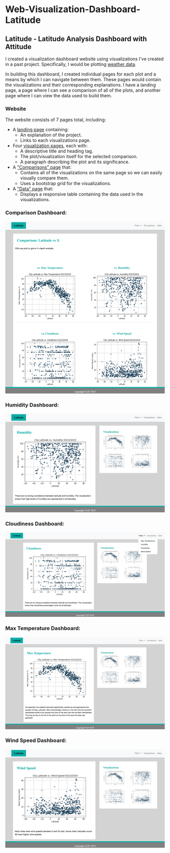 # Web-Visualization-Dashboard-Latitude

## Latitude - Latitude Analysis Dashboard with Attitude

I created a visualization dashboard website using visualizations I've created in a past project. Specifically, I would be plotting [weather data](Resources/cities.csv).

In building this dashboard, I created individual pages for each plot and a means by which I can navigate between them. These pages would contain the visualizations and their corresponding explanations. I have a landing page, a page where I can see a comparison of all of the plots, and another page where I can view the data used to build them.

### Website 

The website consists of 7 pages total, including:

* A [landing page](#landing-page) containing:
  * An explanation of the project.
  * Links to each visualizations page.
* Four [visualization pages](#visualization-pages), each with:
  * A descriptive title and heading tag.
  * The plot/visualization itself for the selected comparison.
  * A paragraph describing the plot and its significance.
* A ["Comparisons" page](#comparisons-page) that:
  * Contains all of the visualizations on the same page so we can easily visually compare them.
  * Uses a bootstrap grid for the visualizations.
* A ["Data" page](#data-page) that:
  * Displays a responsive table containing the data used in the visualizations.

### Comparison Dashboard:
![comparison](comparison.png)

### Humidity Dashboard:
![humidity](humidity.png)

### Cloudiness Dashboard:
![cloudiness](cloudines.png)

### Max Temperature Dashboard:
![temperature](max_temperature.png)

### Wind Speed Dashboard:
![wind](wind_speed.png)

